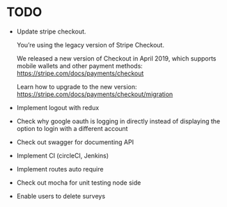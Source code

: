 # TODO

- Update stripe checkout.

  You’re using the legacy version of Stripe Checkout.

  We released a new version of Checkout in April 2019, which supports mobile wallets and other payment methods:
  https://stripe.com/docs/payments/checkout

  Learn how to upgrade to the new version:
  https://stripe.com/docs/payments/checkout/migration

- Implement logout with redux

- Check why google oauth is logging in directly instead of displaying the option to login with a different account

- Check out swagger for documenting API

- Implement CI (circleCI, Jenkins)

- Implement routes auto require

- Check out mocha for unit testing node side

- Enable users to delete surveys
